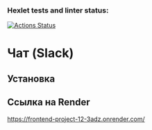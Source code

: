 ### Hexlet tests and linter status:
[![Actions Status](https://github.com/maeeee19/frontend-project-12/actions/workflows/hexlet-check.yml/badge.svg)](https://github.com/maeeee19/frontend-project-12/actions)

# Чат (Slack)

## Установка


## Ссылка на Render
https://frontend-project-12-3adz.onrender.com/
